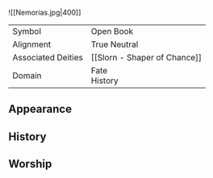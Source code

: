 ![[Nemorias.jpg|400]]

|                    |                              |
| ------------------ | ---------------------------- |
| Symbol             | Open Book                    |
| Alignment          | True Neutral                 |
| Associated Deities | [[Slorn - Shaper of Chance]] |
| Domain             | Fate<br>History              |

## Appearance

## History

## Worship
